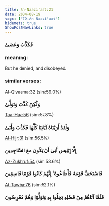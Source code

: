 ```yaml
---
title: An-Naazi'aat:21
date: 2004-08-19
tags: ["79.An-Naazi'aat"]
hidemeta: true 
ShowPostNavLinks: true 
---
```

### فَكَذَّبَ وَعَصَىٰ
### meaning: 
But he denied, and disobeyed.
### similar verses: 

[Al-Qiyaama:32](/75/32) (sim:59.0%)

### وَلَٰكِنْ كَذَّبَ وَتَوَلَّىٰ

[Taa-Haa:56](/20/56) (sim:57.8%)

### وَلَقَدْ أَرَيْنَاهُ آيَاتِنَا كُلَّهَا فَكَذَّبَ وَأَبَىٰ

[Al-Hijr:31](/15/31) (sim:56.5%)

### إِلَّا إِبْلِيسَ أَبَىٰ أَنْ يَكُونَ مَعَ السَّاجِدِينَ

[Az-Zukhruf:54](/43/54) (sim:53.6%)

### فَاسْتَخَفَّ قَوْمَهُ فَأَطَاعُوهُ ۚ إِنَّهُمْ كَانُوا قَوْمًا فَاسِقِينَ

[At-Tawba:76](/9/76) (sim:52.1%)

### فَلَمَّا آتَاهُمْ مِنْ فَضْلِهِ بَخِلُوا بِهِ وَتَوَلَّوْا وَهُمْ مُعْرِضُونَ
